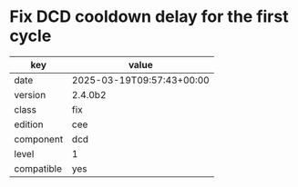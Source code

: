 [//]: # (werk v2)
# Fix DCD cooldown delay for the first cycle

key        | value
---------- | ---
date       | 2025-03-19T09:57:43+00:00
version    | 2.4.0b2
class      | fix
edition    | cee
component  | dcd
level      | 1
compatible | yes


